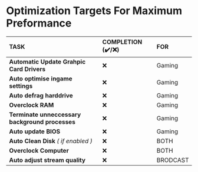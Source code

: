 # Optimization Targets For Maximum Preformance 

<!--✔️-->
TASK | COMPLETION (✔️/❌) | FOR
:------ | :------- | :-------
**Automatic Update Grahpic Card Drivers** | ❌ | Gaming
**Auto optimise ingame settings** | ❌ | Gaming
**Auto defrag harddrive** | ❌ | Gaming
**Overclock RAM** | ❌ | Gaming
**Terminate unneccessary background processes** | ❌ | Gaming
**Auto update BIOS** | ❌ | Gaming
**Auto Clean Disk** *( if enabled )* | ❌ | BOTH
**Overclock Computer** | ❌ | BOTH
**Auto adjust stream quality** | ❌ | BRODCAST